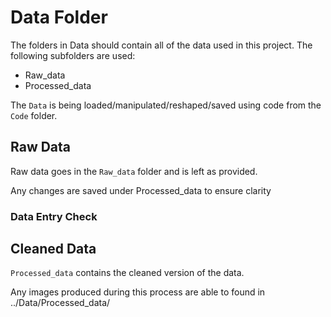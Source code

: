 # Data Folder

The folders in Data should contain all of the data used in this project. The following subfolders are used:
- Raw_data
- Processed_data

The `Data` is being loaded/manipulated/reshaped/saved using code from the `Code` folder. 

## Raw Data

Raw data goes in the `Raw_data` folder and is left as provided.

Any changes are saved under Processed_data to ensure clarity

### Data Entry Check

## Cleaned Data

`Processed_data` contains the cleaned version of the data. 

Any images produced during this process are able to found in ../Data/Processed_data/


